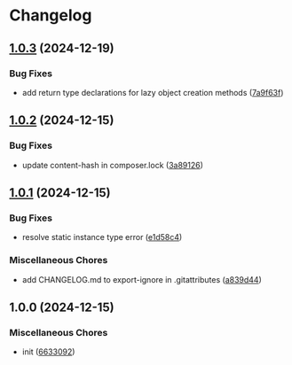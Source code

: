 # Changelog

## [1.0.3](https://github.com/nick-lai/lazy-object/compare/v1.0.2...v1.0.3) (2024-12-19)


### Bug Fixes

* add return type declarations for lazy object creation methods ([7a9f63f](https://github.com/nick-lai/lazy-object/commit/7a9f63f69e5903d0fb93fe4788790a801a232a88))

## [1.0.2](https://github.com/nick-lai/lazy-object/compare/v1.0.1...v1.0.2) (2024-12-15)


### Bug Fixes

* update content-hash in composer.lock ([3a89126](https://github.com/nick-lai/lazy-object/commit/3a891269fd6f11f607a36c427a53bff904755825))

## [1.0.1](https://github.com/nick-lai/lazy-object/compare/v1.0.0...v1.0.1) (2024-12-15)


### Bug Fixes

* resolve static instance type error ([e1d58c4](https://github.com/nick-lai/lazy-object/commit/e1d58c473831c9c3a0016fab359cae0ef173fefb))


### Miscellaneous Chores

* add CHANGELOG.md to export-ignore in .gitattributes ([a839d44](https://github.com/nick-lai/lazy-object/commit/a839d44db20bdaf1057fe705bf68434a82afc3f4))

## 1.0.0 (2024-12-15)


### Miscellaneous Chores

* init ([6633092](https://github.com/nick-lai/lazy-object/commit/66330922eddc1b82fb9517ab2ea82fe1e770a29c))
